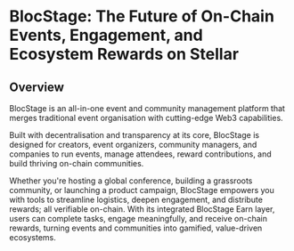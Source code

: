 # BlocStage: The Future of On-Chain Events, Engagement, and Ecosystem Rewards on Stellar

## Overview
BlocStage is an all-in-one event and community management platform that merges traditional event organisation with cutting-edge Web3 capabilities.

Built with decentralisation and transparency at its core, BlocStage is designed for creators, event organizers, community managers, and companies to run events, manage attendees, reward contributions, and build thriving on-chain communities.

Whether you're hosting a global conference, building a grassroots community, or launching a product campaign, BlocStage empowers you with tools to streamline logistics, deepen engagement, and distribute rewards; all verifiable on-chain. With its integrated BlocStage Earn layer, users can complete tasks, engage meaningfully, and receive on-chain rewards, turning events and communities into gamified, value-driven ecosystems.
